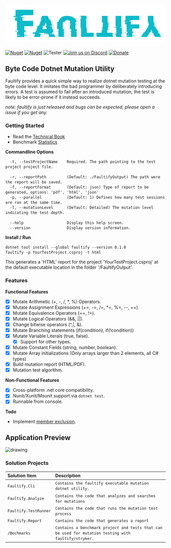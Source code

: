 <h1 align="center"><img width="500" src="docs/full-logo.png" /></h1>

[![Nuget](https://img.shields.io/nuget/v/faultify.svg?color=blue&label=faultify&style=flat-square)](https://www.nuget.org/packages/faultify/)
[![Nuget](https://img.shields.io/nuget/dt/faultify.svg?style=flat-square)](https://www.nuget.org/packages/faultify/)
![Tester](https://github.com/Faultify/Faultify/workflows/Tester/badge.svg?branch=main)
[![Join us on Discord](https://img.shields.io/discord/801802378721493044.svg?logo=discord)](https://discord.gg/8aKeQFtcnT) 
[![Donate](https://img.shields.io/badge/Donate-PayPal-green.svg)](https://www.paypal.com/cgi-bin/webscr?cmd=_s-xclick&hosted_button_id=Z8QK6XU749JB2)

## Byte Code Dotnet Mutation Utility
Faultify provides a quick simple way to realize dotnet mutation testing at the byte code level. 
It imitates the bad programmer by deliberately introducing errors. 
A test is assumed to fail after an introduced mutation, the test is likely to be error-prone if it instead succeeds.

*note: faultify is just released and bugs can be expected, please open a issue if you get any.*

### Getting Started

- Read the [Technical Book](https://faultify.github.io/Faultify/index.html)
- Benchmark [Statistics](https://github.com/Faultify/Faultify/blob/main/Benchmark/README.md)

**Commandline Options**

```
  -t, --testProjectName    Required. The path pointing to the test project project file.
  
  -r, --reportPath         (Default: ./FaultifyOutput) The path were the report will be saved.
  -f, --reportFormat       (Default: json) Type of report to be generated, options: 'pdf', 'html', 'json'
  -p, --parallel           (Default: 1) Defines how many test sessions are ran at the same time.
  -l, --mutationLevel      (Default: Detailed) The mutation level indicating the test depth.
  
  --help                   Display this help screen.
  --version                Display version information.
```

**Install / Run**

```
dotnet tool install --global faultify --version 0.1.0
faultify -p YourTestProject.csproj -t html
```

This generates a 'HTML' report for the project 'YourTestProject.csproj' at the default executable location in the folder '/FaultifyOutput'.

### Features

**Functional Features**
- [X] Mutate Arithmetic (+, -, /, *, %) Operators.
- [X] Mutate Assignment Expressions (+=, -=, /=, *=, %=, --, ++).
- [X] Mutate Equivalence Operators (==, !=).
- [X] Mutate Logical Operators (&&, ||).
- [X] Change bitwise operators (^,|, &).
- [X] Mutate Branching statements (if(condition), if(!condition))
- [X] Mutate Variable Literals (true, false).
     - [X] Support for other types.
- [X] Mutate Constant Fields (string, number, boolean).
- [X] Mutate Array initializations (Only arrays larger than 2 elements, all C# types)
- [X] Build mutation report (HTML/PDF).
- [x] Mutation test algorithm.

**Non-Functional Features**
- [X] Cross-platform .net core compatibility. 
- [X] Nunit/Xunit/Msunit support via `dotnet test`.
- [X] Runnable from console. 

**Todo**
- Implement [member exclusion](https://github.com/Faultify/Faultify/issues/11).

## Application Preview
<img src="https://github.com/Faultify/Faultify/blob/main/docs/application-overview.PNG" alt="drawing" width="600"/>

### Solution Projects

| Solution Item | Description |
| :----- | :----- |
| `Faultify.Cli` | `Contains the faultify executable mutation dotnet utility.`|
| `Faultify.Analyze` | `Contains the code that analyzes and searches for mutations`|
| `Faultify.TestRunner` | `Contains the code that runs the mutation test process`|
| `Faultify.Report` | `Contains the code that generates a report`|
| `/Bechmarks` | `Contains a benchmark project and tests that can be used for mutation testing with faultify/stryker.`|
